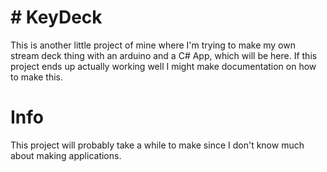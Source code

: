 # # KeyDeck
This is another little project of mine where I'm trying to make my own stream deck thing with an arduino and a C# App, which will be here.
If this project ends up actually working well I might make documentation on how to make this.

# Info
This project will probably take a while to make since I don't know much about making applications.
